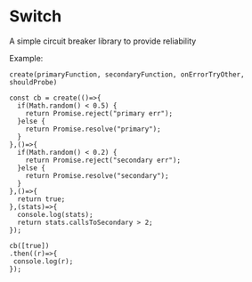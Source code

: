 # Switch
A simple circuit breaker library to provide reliability

Example:

`create(primaryFunction, secondaryFunction, onErrorTryOther, shouldProbe)`

```
const cb = create(()=>{
  if(Math.random() < 0.5) {
    return Promise.reject("primary err");
  }else {
    return Promise.resolve("primary");
  }
},()=>{
  if(Math.random() < 0.2) {
    return Promise.reject("secondary err");
  }else {
    return Promise.resolve("secondary");
  }
},()=>{
  return true;
},(stats)=>{
  console.log(stats);
  return stats.callsToSecondary > 2;
});

cb([true])
.then((r)=>{
 console.log(r);
});
```


